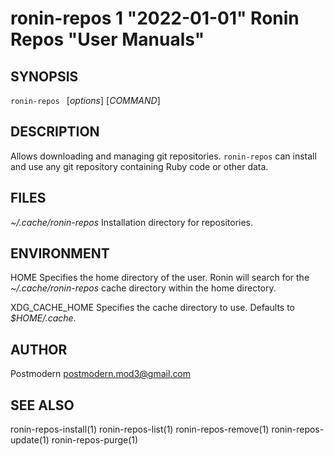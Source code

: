 # ronin-repos 1 "2022-01-01" Ronin Repos "User Manuals"

## SYNOPSIS

`ronin-repos ` [*options*] [*COMMAND*]

## DESCRIPTION

Allows downloading and managing git repositories. `ronin-repos` can install
and use any git repository containing Ruby code or other data.

## FILES

*~/.cache/ronin-repos*
	Installation directory for repositories.

## ENVIRONMENT

HOME
	Specifies the home directory of the user. Ronin will search for the
	*~/.cache/ronin-repos* cache directory within the home directory.

XDG_CACHE_HOME
  Specifies the cache directory to use. Defaults to *$HOME/.cache*.

## AUTHOR

Postmodern <postmodern.mod3@gmail.com>

## SEE ALSO

ronin-repos-install(1) ronin-repos-list(1) ronin-repos-remove(1) ronin-repos-update(1) ronin-repos-purge(1)
